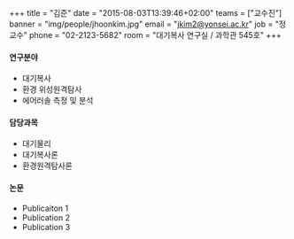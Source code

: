 +++
title = "김준"
date = "2015-08-03T13:39:46+02:00"
teams = ["교수진"]
banner = "img/people/jhoonkim.jpg"
email = "jkim2@yonsei.ac.kr"
job = "정교수"
phone = "02-2123-5682"
room = "대기복사 연구실 / 과학관 545호"
+++

#### 연구분야
+ 대기복사
+ 환경 위성원격탐사
+ 에어러솔 측정 및 분석

#### 담당과목
+ 대기물리
+ 대기복사론
+ 환경원격탐사론

#### 논문
+ Publicaiton 1
+ Publication 2
+ Publication 3
